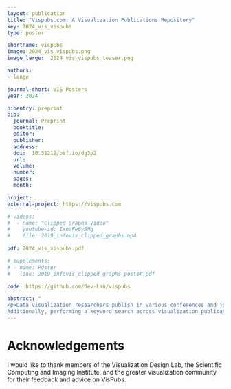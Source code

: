 ```yaml
---
layout: publication
title: "Vispubs.com: A Visualization Publications Repository"
key: 2024_vis_vispubs
type: poster

shortname: vispubs
image: 2024_vis_vispubs.png
image_large:  2024_vis_vispubs_teaser.png

authors:
- lange

journal-short: VIS Posters
year: 2024

bibentry: preprint
bib:
  journal: Preprint
  booktitle: 
  editor: 
  publisher: 
  address: 
  doi:  10.31219/osf.io/dg3p2
  url: 
  volume: 
  number: 
  pages: 
  month:

project:
external-project: https://vispubs.com

# videos:  
#  - name: "Clipped Graphs Video" 
#    youtube-id: IxoaFe6yBMg
#    file: 2019_infovis_clipped_graphs.mp4
   
pdf: 2024_vis_vispubs.pdf

# supplements:
# - name: Poster
#   link: 2019_infovis_clipped_graphs_poster.pdf 

code: https://github.com/Dev-Lan/vispubs

abstract: "
<p>Data visualization researchers publish in various conferences and journals. This paper will focus on a few of the main venues, VIS, EuroVis, and CHI. In addition to the published manuscript, researchers often create other artifacts related to the work, such as videos, blog posts, and deployed versions of the tools created. Some of these artifacts can be found through search engines, but others are not readily accessible.
Additionally, performing a keyword search across visualization publication venues is not currently possible. This project aims to collect publications along with their auxiliary artifacts across venues into a single repository with a user-friendly interface.</p>"
---
```


# Acknowledgements

I would like to thank members of the Visualization Design Lab, the Scientific Computing and Imaging Institute, and the greater visualization community for their feedback and advice on VisPubs.